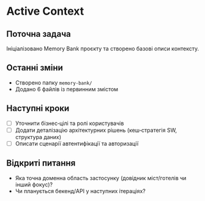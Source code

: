 # Active Context

## Поточна задача
Ініціалізовано Memory Bank проєкту та створено базові описи контексту.

## Останні зміни
- Створено папку `memory-bank/`
- Додано 6 файлів із первинним змістом

## Наступні кроки
- [ ] Уточнити бізнес‑цілі та ролі користувачів
- [ ] Додати деталізацію архітектурних рішень (кеш‑стратегія SW, структура даних)
- [ ] Описати сценарії автентифікації та авторизації

## Відкриті питання
- Яка точна доменна область застосунку (довідник міст/готелів чи інший фокус)?
- Чи планується бекенд/API у наступних ітераціях?
